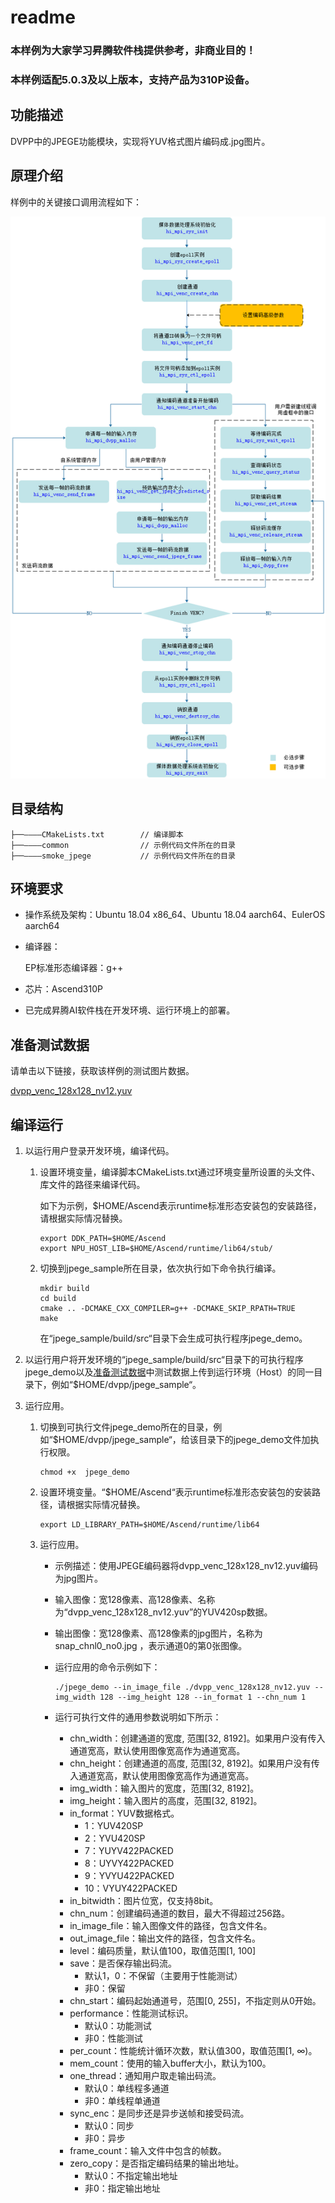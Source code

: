 # readme<a name="ZH-CN_TOPIC_0000001072529927"></a>

### 本样例为大家学习昇腾软件栈提供参考，非商业目的！
### 本样例适配5.0.3及以上版本，支持产品为310P设备。


## 功能描述<a name="section09679311389"></a>

DVPP中的JPEGE功能模块，实现将YUV格式图片编码成.jpg图片。

## 原理介绍<a name="section19985135703818"></a>

样例中的关键接口调用流程如下：

![输入图片说明](1596872260762.png)

## 目录结构<a name="section86232112399"></a>

```
├──————CMakeLists.txt        // 编译脚本
├──————common                // 示例代码文件所在的目录
├──————smoke_jpege           // 示例代码文件所在的目录
```

## 环境要求<a name="section10528164623911"></a>

-   操作系统及架构：Ubuntu 18.04 x86\_64、Ubuntu 18.04 aarch64、EulerOS aarch64
-   编译器：

    EP标准形态编译器：g++

-   芯片：Ascend310P
-   已完成昇腾AI软件栈在开发环境、运行环境上的部署。

## 准备测试数据<a name="section13765133092318"></a>

请单击以下链接，获取该样例的测试图片数据。

[dvpp_venc_128x128_nv12.yuv](https://obs-9be7.obs.cn-east-2.myhuaweicloud.com/data/dvpp_sample_input_data/dvpp_venc_128x128_nv12.yuv)

## 编译运行<a name="section3789175815018"></a>

1. 以运行用户登录开发环境，编译代码。

   1. 设置环境变量，编译脚本CMakeLists.txt通过环境变量所设置的头文件、库文件的路径来编译代码。

      如下为示例，$HOME/Ascend表示runtime标准形态安装包的安装路径，请根据实际情况替换。

      ```
      export DDK_PATH=$HOME/Ascend
      export NPU_HOST_LIB=$HOME/Ascend/runtime/lib64/stub/
      ```

    2. 切换到jpege\_sample所在目录，依次执行如下命令执行编译。

       ```
       mkdir build
       cd build
       cmake .. -DCMAKE_CXX_COMPILER=g++ -DCMAKE_SKIP_RPATH=TRUE
       make
       ```

       在“jpege\_sample/build/src“目录下会生成可执行程序jpege\_demo。



2. 以运行用户将开发环境的“jpege\_sample/build/src“目录下的可执行程序jpege\_demo以及[准备测试数据](#section13765133092318)中测试数据上传到运行环境（Host）的同一目录下，例如“$HOME/dvpp/jpege\_sample“。

3. 运行应用。

   1. 切换到可执行文件jpege\_demo所在的目录，例如“$HOME/dvpp/jpege\_sample“，给该目录下的jpege\_demo文件加执行权限。

      ```
      chmod +x  jpege_demo
      ```

   2. 设置环境变量。“$HOME/Ascend“表示runtime标准形态安装包的安装路径，请根据实际情况替换。

      ```
      export LD_LIBRARY_PATH=$HOME/Ascend/runtime/lib64
      ```

   3. <a name="li163081446765"></a>运行应用。

      - 示例描述：使用JPEGE编码器将dvpp\_venc\_128x128\_nv12.yuv编码为jpg图片。

      - 输入图像：宽128像素、高128像素、名称为“dvpp\_venc\_128x128\_nv12.yuv”的YUV420sp数据。

      - 输出图像：宽128像素、高128像素的jpg图片，名称为snap_chnl0_no0.jpg ，表示通道0的第0张图像。

      - 运行应用的命令示例如下：

        ```
        ./jpege_demo --in_image_file ./dvpp_venc_128x128_nv12.yuv --img_width 128 --img_height 128 --in_format 1 --chn_num 1
        ```

      - 运行可执行文件的通用参数说明如下所示：

        - chn\_width：创建通道的宽度, 范围\[32, 8192\]。如果用户没有传入通道宽高，默认使用图像宽高作为通道宽高。
        - chn\_height：创建通道的高度, 范围\[32, 8192\]。如果用户没有传入通道宽高，默认使用图像宽高作为通道宽高。
        - img\_width：输入图片的宽度，范围\[32, 8192\]。
        - img\_height：输入图片的高度，范围\[32, 8192\]。
        - in\_format：YUV数据格式。
          - 1：YUV420SP
          - 2：YVU420SP
          - 7：YUYV422PACKED
          - 8：UYVY422PACKED
          - 9：YVYU422PACKED
          - 10：VYUY422PACKED
        - in\_bitwidth：图片位宽，仅支持8bit。
        - chn\_num：创建编码通道的数目，最大不得超过256路。
        - in\_image\_file：输入图像文件的路径，包含文件名。
        - out\_image\_file：输出文件的路径，包含文件名。
        - level：编码质量，默认值100，取值范围\[1, 100\]
        - save：是否保存输出码流。
          - 默认1，0：不保留（主要用于性能测试）
          - 非0：保留
        - chn\_start：编码起始通道号，范围\[0, 255\]，不指定则从0开始。
        - performance：性能测试标识。
          - 默认0：功能测试
          - 非0：性能测试
        - per\_count：性能统计循环次数，默认值300，取值范围\[1, ∞\)。
        - mem\_count：使用的输入buffer大小，默认为100。
        - one\_thread：通知用户取走输出码流。
          - 默认0：单线程多通道
          - 非0：单线程单通道
        - sync\_enc：是同步还是异步送帧和接受码流。
          - 默认0：同步
          - 非0：异步
        - frame\_count：输入文件中包含的帧数。
        - zero\_copy：是否指定编码结果的输出地址。
          - 默认0：不指定输出地址
          - 非0：指定输出地址
